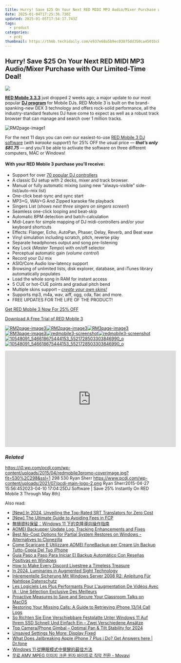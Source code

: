 ```yaml
---
title: Hurry! Save $25 On Your Next RED MIDI MP3 Audio/Mixer Purchase with Our Limited-Time Deal!
date: 2025-01-04T17:25:36.730Z
updated: 2025-01-05T17:54:17.743Z
tags:
  - product
categories:
  - pcdj
thumbnail: https://thmb.techidaily.com/e937e68a5b9ec03875dd350ca4501bcb740dbcf769458408d36b67b305252021.jpg
---
```


## Hurry! Save $25 On Your Next RED MIDI MP3 Audio/Mixer Purchase with Our Limited-Time Deal!

[![](https://i0.wp.com/pcdj.com/wp-content/uploads/2015/04/redmobile3promo-coverimage.jpg?resize=530%2C298&ssl=1)](https://i0.wp.com/pcdj.com/wp-content/uploads/2015/04/redmobile3promo-coverimage.jpg?fit=530%2C298&ssl=1 "redmobile3promo-coverimage")

**[RED Mobile 3.3.3](https://tools.techidaily.com/pcdj/products/)** just dropped 2 weeks ago; a major update to our most popular **[DJ program](https://tools.techidaily.com/pcdj/products/)** for Mobile DJs. RED Mobile 3 is built on the brand-spanking-new DEX 3 technology and offers rock-solid performance, all the industry-standard features DJ have come to expect as well as a robust track browser that can manage and search over 1 million tracks.

![](https://i0.wp.com/pcdj.com/wp-content/uploads/2014/06/RM2page-image11.png?fit=300%2C204&ssl=1 "RM2page-image1")

For the next 11 days you can own our easiest-to-use [RED Mobile 3 DJ software](https://tools.techidaily.com/pcdj/products/) (_with karaoke support!_) for 25% OFF the usual price — _**that’s only $81.75**_ — and you’ll be able to activate the software on three different computers, MAC or Windows!

#### With your RED Mobile 3 purchase you’ll receive:

* Support for over [70 popular DJ controllers](https://tools.techidaily.com/pcdj/products/)
* A classic DJ setup with 2 decks, mixer and track browser.
* Manual or fully automatic mixing (using new “always-visible” side-list/auto-mix list)
* One-click beat-sync and sync start
* MP3+G, WAV+G And Zipped karaoke file playback
* Singers List (_shows next three singers on singers screen!_)
* Seamless one-click looping and beat-skip
* Automatic BPM detection and batch-calculation
* Midi-Learn for simple mapping of DJ midi-controllers and/or your keyboard shortcuts
* Effects: Flanger, Echo, AutoPan, Phaser, Delay, Reverb, and Beat waw
* Vinyl simulation including scratch, pitch, reverse play
* Separate headphones output and song pre-listening
* Key Lock (_Master Tempo_) with on/off selector
* Perceptual automatic gain (_volume control_)
* Record your DJ mix
* ASIO/Core Audio low-latency support
* Browsing of unlimited lists, disk explorer, database, and iTunes library automatically populates
* Load the whole song in RAM for instant access
* 5 CUE or hot-CUE points and gradual pitch bend
* Multiple skins support – _[create your own skins!](https://tools.techidaily.com/pcdj/products/)_
* Supports mp3, m4a, wav, aiff, ogg, cda, flac and more.
* FREE UPDATES FOR THE LIFE OF THE PRODUCT!

[Get RED Mobile 3 Now For 25% OFF](https://shop.pcdj.com/order/checkout.php?PRODS=4698827&QTY=1&CART=1&CARD=1&AFFILIATE=108875)

[Download A Free Trial of RED Mobile 3](https://tools.techidaily.com/pcdj/products/)

[![](https://i1.wp.com/pcdj.com/wp-content/uploads/2014/06/RM2page-image31.png?resize=467%2C391&ssl=1 "RM2page-image3")![](https://i1.wp.com/pcdj.com/wp-content/uploads/2014/06/RM2page-image31.png?resize=467%2C391&ssl=1 "RM2page-image3")](https://i1.wp.com/pcdj.com/wp-content/uploads/2014/06/RM2page-image31.png?fit=467%2C391&ssl=1 "RED Mobile 3 deck")[![](https://i1.wp.com/pcdj.com/wp-content/uploads/2014/06/RM3page-image3.png?resize=495%2C272&ssl=1 "RM3page-image3")![](https://i1.wp.com/pcdj.com/wp-content/uploads/2014/06/RM3page-image3.png?resize=495%2C272&ssl=1 "RM3page-image3")](https://i1.wp.com/pcdj.com/wp-content/uploads/2014/06/RM3page-image3.png?fit=593%2C272&ssl=1 "RED Mobile 3 Browser")[![](https://i0.wp.com/pcdj.com/wp-content/uploads/2015/02/redmobile3-screenshot.jpg?resize=495%2C400&ssl=1 "redmobile3-screenshot")![](https://i0.wp.com/pcdj.com/wp-content/uploads/2015/02/redmobile3-screenshot.jpg?resize=495%2C400&ssl=1 "redmobile3-screenshot")](https://i0.wp.com/pcdj.com/wp-content/uploads/2015/02/redmobile3-screenshot.jpg?fit=1030%2C579&ssl=1 "Red Mobile 3 Screen Shot")[![](https://i2.wp.com/pcdj.com/wp-content/uploads/2012/12/10548091_546618675444153_5521728503303846990_o.jpg?resize=495%2C400&ssl=1 "10548091_546618675444153_5521728503303846990_o")![](https://i2.wp.com/pcdj.com/wp-content/uploads/2012/12/10548091_546618675444153_5521728503303846990_o.jpg?resize=495%2C400&ssl=1 "10548091_546618675444153_5521728503303846990_o")](https://i2.wp.com/pcdj.com/wp-content/uploads/2012/12/10548091%5F546618675444153%5F5521728503303846990%5Fo.jpg?fit=1024%2C768&ssl=1 "RED Mobile 3 in Action")

<!-- affiliate ads begin -->
<iframe width="560" height="315" src="https://www.youtube.com/embed/U_aNKnMTPjo?si=Og_mEt7NP3Fbsg2n" title="YouTube video player" frameborder="0" allow="accelerometer; autoplay; clipboard-write; encrypted-media; gyroscope; picture-in-picture; web-share" referrerpolicy="strict-origin-when-cross-origin" allowfullscreen></iframe>
<!-- affiliate ads end -->

### _Related_

https://i0.wp.com/pcdj.com/wp-content/uploads/2015/04/redmobile3promo-coverimage.jpg?fit=530%2C298&ssl=1 298 530 Ryan Sherr https://www.pcdj.com/wp-content/uploads/2021/07/pcdj-main-logo-2.png Ryan Sherr2015-04-27 15:56:452023-04-10 17:04:25DJ Software | Save 25% Instantly On RED Mobile 3 Through May 8th}

<ins class="adsbygoogle"
     style="display:block"
     data-ad-format="autorelaxed"
     data-ad-client="ca-pub-7571918770474297"
     data-ad-slot="1223367746"></ins>

<ins class="adsbygoogle"
     style="display:block"
     data-ad-client="ca-pub-7571918770474297"
     data-ad-slot="8358498916"
     data-ad-format="auto"
     data-full-width-responsive="true"></ins>

<span class="atpl-alsoreadstyle">Also read:</span>
<div><ul>
<li><a href="https://fox-hovers.techidaily.com/new-in-2024-unveiling-the-top-rated-srt-translators-for-zero-cost/"><u>[New] In 2024, Unveiling the Top-Rated SRT Translators for Zero Cost</u></a></li>
<li><a href="https://some-approaches.techidaily.com/new-the-ultimate-guide-to-avoiding-fees-in-fcp/"><u>[New] The Ultimate Guide to Avoiding Fees in FCP</u></a></li>
<li><a href="https://discover-able.techidaily.com/1728478306931-windows-11/"><u>無損資料保留：Windows 11 下的克隆導向操作指南</u></a></li>
<li><a href="https://discover-able.techidaily.com/aomei-backupper-update-log-tracking-enhancements-and-fixes/"><u>AOMEI Backupper Update Log: Tracking Enhancements and Fixes</u></a></li>
<li><a href="https://discover-able.techidaily.com/best-no-cost-options-for-partial-system-restores-on-windows-alternatives-to-clonezilla/"><u>Best No-Cost Options for Partial System Restores on Windows - Alternatives to Clonezilla</u></a></li>
<li><a href="https://discover-able.techidaily.com/come-scaricare-e-utilizzare-aomei-fonebackup-per-creare-un-backup-tutto-copia-del-tuo-iphone/"><u>Come Scaricare E Utilizzare AOMEI FoneBackup per Creare Un Backup Tutto-Copia Del Tuo iPhone</u></a></li>
<li><a href="https://discover-able.techidaily.com/guia-paso-a-paso-para-iniciar-el-backup-automatico-con-resenas-positivas-en-windows/"><u>Guía Paso a Paso Para Iniciar El Backup Automático Con Reseñas Positivas en Windows</u></a></li>
<li><a href="https://screen-activity-recording.techidaily.com/how-to-make-every-discord-livestree-a-timeless-treasure/"><u>How to Make Every Discord Livestree a Timeless Treasure</u></a></li>
<li><a href="https://extra-guidance.techidaily.com/in-2024-luminaries-in-augmented-sight-technology/"><u>In 2024, Luminaries in Augmented Sight Technology</u></a></li>
<li><a href="https://discover-able.techidaily.com/inkrementelle-sicherung-mit-windows-server-2008-r2-anleitung-fur-nahtlose-datenschutz/"><u>Inkrementelle Sicherung Mit Windows Server 2008 R2: Anleitung Für Nahtlose Datenschutz</u></a></li>
<li><a href="https://discover-help.techidaily.com/les-logiciels-les-plus-performants-pour-laugmentation-de-videos-avec-ia-une-selection-exclusive-des-meilleurs/"><u>Les Logiciels Les Plus Performants Pour L'augmentation De Vidéos Avec IA : Une Sélection Exclusive Des Meilleurs</u></a></li>
<li><a href="https://screen-mirroring-recording.techidaily.com/proactive-measures-to-save-and-secure-your-classroom-talks-on-macos/"><u>Proactive Measures to Save and Secure Your Classroom Talks on MacOS</u></a></li>
<li><a href="https://discover-able.techidaily.com/restoring-your-missing-calls-a-guide-to-retrieving-iphone-1314-call-logs/"><u>Restoring Your Missing Calls: A Guide to Retrieving iPhone 13/14 Call Logs</u></a></li>
<li><a href="https://discover-able.techidaily.com/so-richten-sie-eine-verschiebbare-festplatte-unter-windows-11-auf-ihrem-ssd-schnell-und-einfach-ein-zwei-verschiedene-ansatze/"><u>So Richten Sie Eine Verschiebbare Festplatte Unter Windows 11 Auf Ihrem SSD Schnell Und Einfach Ein – Zwei Verschiedene Ansätze</u></a></li>
<li><a href="https://article-tips.techidaily.com/top-cameraphone-gimbal-optimal-pan-and-tilt-stability-for-2024/"><u>Top Camera/Phone Gimbal – Optimal Pan & Tilt Stability for 2024</u></a></li>
<li><a href="https://graphic-issues.techidaily.com/unsaved-settings-no-more-display-fixed/"><u>Unsaved Settings No More: Display Fixed</u></a></li>
<li><a href="https://iphone-unlock.techidaily.com/what-does-jailbreaking-apple-iphone-7-plus-i-do-get-answers-here-drfone-by-drfone-ios/"><u>What Does Jailbreaking Apple iPhone 7 Plus i Do? Get Answers here | Dr.fone</u></a></li>
<li><a href="https://discover-able.techidaily.com/1728465618671-windows-11/"><u>Windows 11 從睡眠模式中覺醒的最佳方法</u></a></li>
<li><a href="https://win11-tips.techidaily.com/amv-mpeg-movavi/"><u>무료 AMV MPEG 이미지 크론 원자 바이트로 직막 전환 - Movavi</u></a></li>
</ul></div>

